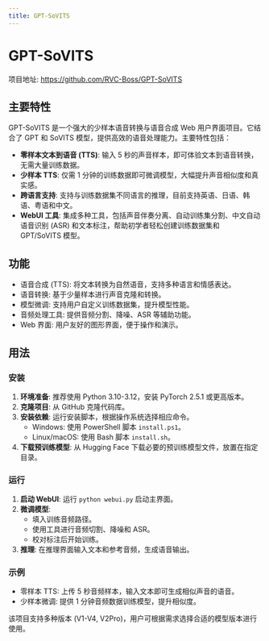 ```yaml
---
title: GPT-SoVITS
---
```


# GPT-SoVITS

项目地址: https://github.com/RVC-Boss/GPT-SoVITS

## 主要特性

GPT-SoVITS 是一个强大的少样本语音转换与语音合成 Web 用户界面项目。它结合了 GPT 和 SoVITS 模型，提供高效的语音处理能力。主要特性包括：

- **零样本文本到语音 (TTS)**: 输入 5 秒的声音样本，即可体验文本到语音转换，无需大量训练数据。
- **少样本 TTS**: 仅需 1 分钟的训练数据即可微调模型，大幅提升声音相似度和真实感。
- **跨语言支持**: 支持与训练数据集不同语言的推理，目前支持英语、日语、韩语、粤语和中文。
- **WebUI 工具**: 集成多种工具，包括声音伴奏分离、自动训练集分割、中文自动语音识别 (ASR) 和文本标注，帮助初学者轻松创建训练数据集和 GPT/SoVITS 模型。

## 功能

- 语音合成 (TTS): 将文本转换为自然语音，支持多种语言和情感表达。
- 语音转换: 基于少量样本进行声音克隆和转换。
- 模型微调: 支持用户自定义训练数据集，提升模型性能。
- 音频处理工具: 提供音频分割、降噪、ASR 等辅助功能。
- Web 界面: 用户友好的图形界面，便于操作和演示。

## 用法

### 安装

1. **环境准备**: 推荐使用 Python 3.10-3.12，安装 PyTorch 2.5.1 或更高版本。
2. **克隆项目**: 从 GitHub 克隆代码库。
3. **安装依赖**: 运行安装脚本，根据操作系统选择相应命令。
   - Windows: 使用 PowerShell 脚本 `install.ps1`。
   - Linux/macOS: 使用 Bash 脚本 `install.sh`。
4. **下载预训练模型**: 从 Hugging Face 下载必要的预训练模型文件，放置在指定目录。

### 运行

1. **启动 WebUI**: 运行 `python webui.py` 启动主界面。
2. **微调模型**:
   - 填入训练音频路径。
   - 使用工具进行音频切割、降噪和 ASR。
   - 校对标注后开始训练。
3. **推理**: 在推理界面输入文本和参考音频，生成语音输出。

### 示例

- 零样本 TTS: 上传 5 秒音频样本，输入文本即可生成相似声音的语音。
- 少样本微调: 提供 1 分钟音频数据训练模型，提升相似度。

该项目支持多种版本 (V1-V4, V2Pro)，用户可根据需求选择合适的模型版本进行使用。

